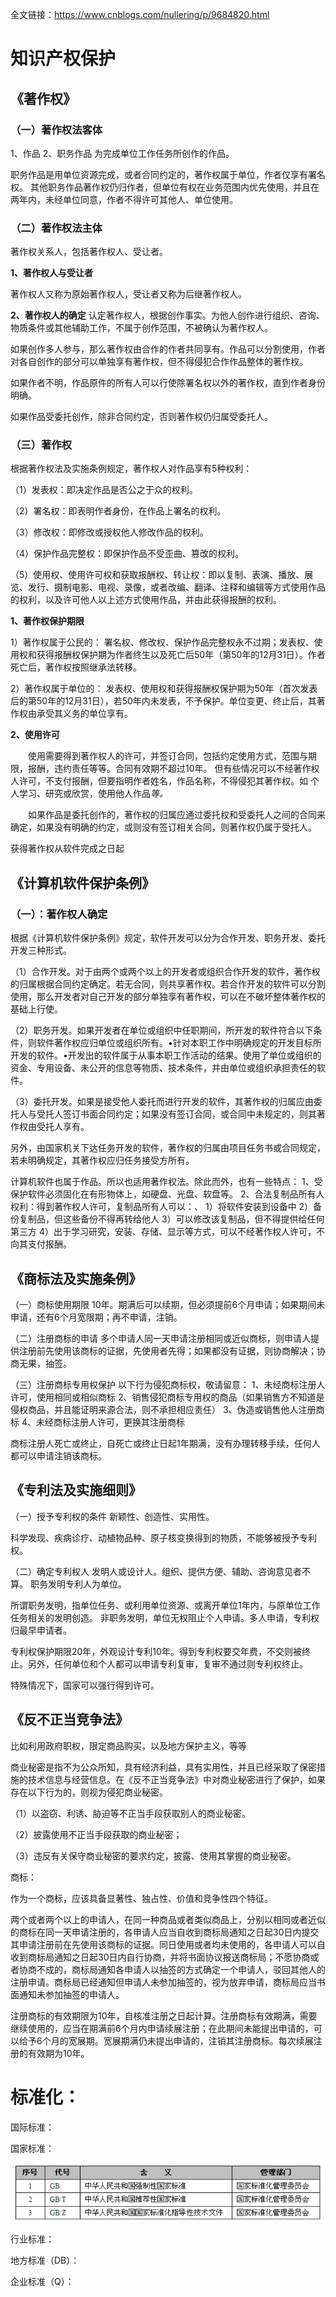 全文链接：https://www.cnblogs.com/nullering/p/9684820.html

# 知识产权保护

## 《著作权》

### （一）著作权法客体 

1、作品 
2、职务作品 
为完成单位工作任务所创作的作品。

职务作品是用单位资源完成，或者合同约定的，著作权属于单位，作者仅享有署名权。 
其他职务作品著作权仍归作者，但单位有权在业务范围内优先使用，并且在两年内，未经单位同意，作者不得许可其他人、单位使用。

### （二）著作权法主体

 著作权关系人，包括著作权人、受让者。

**1、著作权人与受让者** 

著作权人又称为原始著作权人，受让者又称为后继著作权人。

**2、著作权人的确定** 
认定著作权人，根据创作事实。为他人创作进行组织、咨询、物质条件或其他辅助工作，不属于创作范围，不被确认为著作权人。

如果创作多人参与，那么著作权由合作的作者共同享有。作品可以分割使用，作者对各自创作的部分可以单独享有著作权，但不得侵犯合作作品整体的著作权。

如果作者不明，作品原件的所有人可以行使除署名权以外的著作权，直到作者身份明确。

如果作品受委托创作，除非合同约定，否则著作权仍归属受委托人。

### （三）著作权 

根据著作权法及实施条例规定，著作权人对作品享有5种权利：

（1）发表权：即决定作品是否公之于众的权利。

（2）署名权：即表明作者身份，在作品上署名的权利。

（3）修改权：即修改或授权他人修改作品的权利。

（4）保护作品完整权：即保护作品不受歪曲、篡改的权利。

（5）使用权、使用许可权和获取报酬权、转让权：即以复制、表演、播放、展览、发行、摄制电影、电视、录像，或者改编、翻译、注释和编辑等方式使用作品的权利，以及许可他人以上述方式使用作品，并由此获得报酬的权利。

**1、著作权保护期限** 

1）著作权属于公民的： 
署名权、修改权、保护作品完整权永不过期；发表权、使用权和获得报酬权保护期为作者终生以及死亡后50年（第50年的12月31日）。作者死亡后，著作权按照继承法转移。

2）著作权属于单位的： 
发表权、使用权和获得报酬权保护期为50年（首次发表后的第50年的12月31日），若50年内未发表，不予保护。单位变更、终止后，其著作权由承受其义务的单位享有。

**2、使用许可** 

　　使用需要得到著作权人的许可，并签订合同，包括约定使用方式，范围与期限，报酬，违约责任等等。合同有效期不超过10年。 但有些情况可以不经著作权人许可，不支付报酬，但要指明作者姓名，作品名称，不得侵犯其著作权。如 个人学习、研究或欣赏，使用他人作品*等。*

　　如果作品是委托创作的，著作权的归属应通过委托权和受委托人之间的合同来确定，如果没有明确的约定，或则没有签订相关合同，则著作权仍属于受托人。

获得著作权从软件完成之日起

##  《计算机软件保护条例》

### （一）：著作权人确定

根据《计算机软件保护条例》规定，软件开发可以分为合作开发、职务开发、委托开发三种形式。

（1）合作开发。对于由两个或两个以上的开发者或组织合作开发的软件，著作权的归属根据合同约定确定。若无合同，则共享著作权。若合作开发的软件可以分割使用，那么开发者对自己开发的部分单独享有著作权，可以在不破坏整体著作权的基础上行使。

（2）职务开发。如果开发者在单位或组织中任职期间，所开发的软件符合以下条件，则软件著作权应归单位或组织所有。•针对本职工作中明确规定的开发目标所开发的软件。•开发出的软件属于从事本职工作活动的结果。使用了单位或组织的资金、专用设备、未公开的信息等物质、技术条件，并由单位或组织承担责任的软件。

（3）委托开发。如果是接受他人委托而进行开发的软件，其著作权的归属应由委托人与受托人签订书面合同约定；如果没有签订合同，或合同中未规定的，则其著作权由受托人享有。

另外，由国家机关下达任务开发的软件，著作权的归属由项目任务书或合同规定，若未明确规定，其著作权应归任务接受方所有。

 

计算机软件也属于作品。所以也适用著作权法。除此而外，也有一些特点： 
1、受保护软件必须固化在有形物体上，如硬盘、光盘、软盘等。 
2、合法复制品所有人权利：得到著作权人许可，复制品所有人可以：、 
1）将软件安装到设备中 
2）备份复制品，但这些备份不得再转给他人 
3）可以修改该复制品，但不得提供给任何第三方 
4）出于学习研究，安装、存储、显示等方式，可以不经著作权人许可，不向其支付报酬。

## 《商标法及实施条例》

（一）商标使用期限 
10年。期满后可以续期，但必须提前6个月申请；如果期间未申请，还有6个月宽限期；再不申请，注销。

（二）注册商标的申请 
多个申请人同一天申请注册相同或近似商标，则申请人提供注册前先使用该商标的证据，先使用者先得；如果都没有证据，则协商解决；协商无果，抽签。

（三）注册商标专用权保护 
以下行为侵犯商标权，敬请留意： 
1、未经商标注册人许可，使用相同或相似商标 
2、销售侵犯商标专用权的商品（如果销售方不知道是侵权商品，并且能证明来源合法，则不承担相应责任） 
3、伪造或销售他人注册商标 
4、未经商标注册人许可，更换其注册商标

商标注册人死亡或终止，自死亡或终止日起1年期满，没有办理转移手续，任何人都可以申请注销该商标。

 

## 《专利法及实施细则》

 

（一）授予专利权的条件 
新颖性、创造性、实用性。

科学发现、疾病诊疗、动植物品种、原子核变换得到的物质，不能够被授予专利权。

（二）确定专利权人 
发明人或设计人。组织、提供方便、辅助、咨询意见者不算。 
职务发明专利人为单位。

所谓职务发明，指单位任务、或利用单位资源、或离开单位1年内，与原单位工作任务相关的发明创造。 
非职务发明，单位无权阻止个人申请。多人申请，专利权归最早申请者。

专利权保护期限20年，外观设计专利10年。得到专利权要交年费，不交则被终止。另外，任何单位和个人都可以申请专利复审，复审不通过则专利权终止。

特殊情况下，国家可以强行得到许可。

 

 

## 《反不正当竞争法》

 比如利用政府职权，限定商品购买，以及地方保护主义，等等

 商业秘密是指不为公众所知，具有经济利益，具有实用性，并且已经采取了保密措施的技术信息与经营信息。在《反不正当竞争法》中对商业秘密进行了保护，如果存在以下行为的，则视为侵犯商业秘密。

（1）以盗窃、利诱、胁迫等不正当手段获取别人的商业秘密。

（2）披露使用不正当手段获取的商业秘密；

（3）违反有关保守商业秘密的要求约定，披露、使用其掌握的商业秘密。

商标：

作为一个商标，应该具备显著性、独占性、价值和竞争性四个特征。

两个或者两个以上的申请人，在同一种商品或者类似商品上，分别以相同或者近似的商标在同一天申请注册的，各申请人应当自收到商标局通知之日起30日内提交其申请注册前在先使用该商标的证据。同日使用或者均未使用的，各申请人可以自收到商标局通知之日起30日内自行协商，并将书面协议报送商标局；不愿协商或者协商不成的，商标局通知各申请人以抽签的方式确定一个申请人，驳回其他人的注册申请。商标局已经通知但申请人未参加抽签的，视为放弃申请，商标局应当书面通知未参加抽签的申请人。

注册商标的有效期限为10年，自核准注册之日起计算。注册商标有效期满，需要继续使用的，应当在期满前6个月内申请续展注册；在此期间未能提出申请的，可以给予6个月的宽展期。宽展期满仍未提出申请的，注销其注册商标。每次续展注册的有效期为10年。

 

# 标准化：

国际标准：

国家标准：

![img](media/1174906-20181106170908669-789192169.png)

行业标准：

地方标准（DB）：

企业标准（Q）：

 

 

 

 